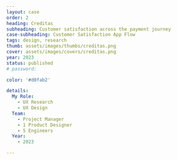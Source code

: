 ```yaml
---
layout: case
order: 2
heading: Creditas
subheading: Customer satisfaction across the payment journey
case-subheading: Customer Satisfaction App Flow
tags: design, research
thumb: assets/images/thumbs/creditas.png
cover: assets/images/covers/creditas.png
year: 2023
status: published
# password: 

color: '#d0fab2'

details:
  My Role:
    - UX Research
    - UX Design
  Team:
    - Project Manager
    - 1 Product Designer
    - 5 Engineers
  Year:
    - 2023

---
```




